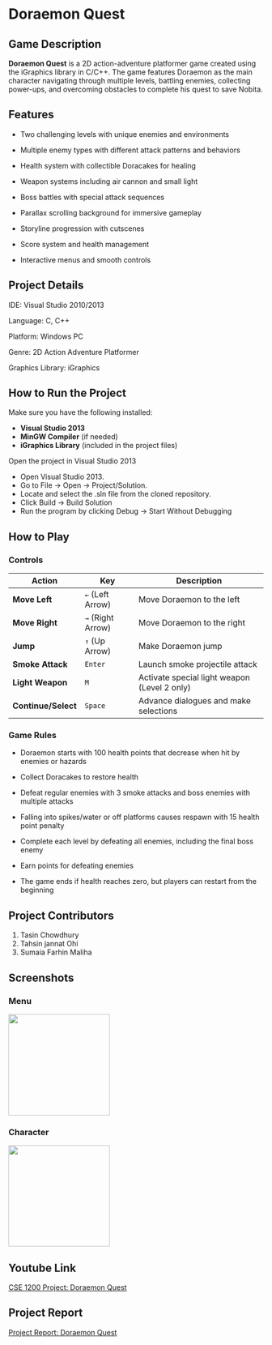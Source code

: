 # Doraemon Quest
## Game Description
**Doraemon Quest** is a 2D action-adventure platformer game created using the iGraphics library in C/C++. The game features Doraemon as the main character navigating through multiple levels, battling enemies, collecting power-ups, and overcoming obstacles to complete his quest to save Nobita.

## Features
- Two challenging levels with unique enemies and environments

- Multiple enemy types with different attack patterns and behaviors

- Health system with collectible Doracakes for healing

- Weapon systems including air cannon  and small light

- Boss battles with special attack sequences

- Parallax scrolling background for immersive gameplay

- Storyline progression with cutscenes

- Score system and health management

- Interactive menus and smooth controls

## Project Details
IDE: Visual Studio 2010/2013

Language: C, C++

Platform: Windows PC

Genre: 2D Action Adventure Platformer

Graphics Library: iGraphics

## How to Run the Project
Make sure you have the following installed:

- **Visual Studio 2013**
- **MinGW Compiler** (if needed)
- **iGraphics Library** (included in the project files)


Open the project in Visual Studio 2013

- Open Visual Studio 2013.
- Go to File → Open → Project/Solution.
- Locate and select the .sln file from the cloned repository.
- Click Build → Build Solution
- Run the program by clicking Debug → Start Without Debugging

## How to Play

### **Controls**

| Action              | Key               | Description                                  |
| ------------------- | ----------------- | -------------------------------------------- |
| **Move Left**       | `←` (Left Arrow)  | Move Doraemon to the left                    |
| **Move Right**      | `→` (Right Arrow) | Move Doraemon to the right                   |
| **Jump**            | `↑` (Up Arrow)    | Make Doraemon jump                           |
| **Smoke Attack**    | `Enter`           | Launch smoke projectile attack               |
| **Light Weapon**    | `M`               | Activate special light weapon (Level 2 only) |
| **Continue/Select** | `Space`           | Advance dialogues and make selections        |

### **Game Rules**
- Doraemon starts with 100 health points that decrease when hit by enemies or hazards

- Collect Doracakes to restore health 

- Defeat regular enemies with 3 smoke attacks and boss enemies with multiple attacks

- Falling into spikes/water or off platforms causes respawn with 15 health point penalty

- Complete each level by defeating all enemies, including the final boss enemy

- Earn points for defeating enemies

- The game ends if health reaches zero, but players can restart from the beginning

## Project Contributors
1. Tasin Chowdhury
2. Tahsin jannat Ohi
3. Sumaia Farhin Maliha

## Screenshots

### **Menu**
<img src="https://github.com/user-attachments/assets/327a8374-25a2-46ba-97dd-33141b7fd482" width="200" height="200">

### **Character**
<img src="https://github.com/user-attachments/assets/d41c64a2-37db-4cb5-9a12-0e249a3e4d67" width="200" height="200">

## Youtube Link
[CSE 1200 Project: Doraemon Quest](https://www.youtube.com/watch?v=TgkVXG6jFq0)

## Project Report
[Project Report: Doraemon Quest](https://drive.google.com/file/d/1AUFvnOoqksr2w2Dn0j8flBCDy5daV61V/view?usp=drive_link)
